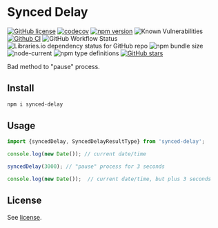 # Synced Delay

[![GitHub license](https://img.shields.io/npm/l/synced-delay)](https://github.com/webbestmaster/synced-delay/blob/master/license)
[![codecov](https://codecov.io/gh/webbestmaster/synced-delay/branch/master/graph/badge.svg?token=X5SNICUPUQ)](https://codecov.io/gh/webbestmaster/synced-delay)
[![npm version](https://img.shields.io/npm/v/synced-delay.svg?style=flat)](https://www.npmjs.com/package/synced-delay)
![Known Vulnerabilities](https://snyk.io/test/github/webbestmaster/synced-delay/badge.svg)
[![Github CI](https://github.com/webbestmaster/synced-delay/actions/workflows/github-ci.yml/badge.svg)](https://github.com/webbestmaster/synced-delay/actions/workflows/github-ci.yml)
![GitHub Workflow Status](https://img.shields.io/github/actions/workflow/status/webbestmaster/synced-delay/github-ci.yml)
![Libraries.io dependency status for GitHub repo](https://img.shields.io/librariesio/github/webbestmaster/synced-delay)
![npm bundle size](https://img.shields.io/bundlephobia/minzip/synced-delay)
![node-current](https://img.shields.io/node/v/synced-delay)
![npm type definitions](https://img.shields.io/npm/types/synced-delay)
[![GitHub stars](https://img.shields.io/github/stars/webbestmaster/synced-delay?style=social)](https://github.com/webbestmaster/synced-delay/)

Bad method to "pause" process.

## Install

```bash
npm i synced-delay
```

## Usage
```typescript jsx
import {syncedDelay, SyncedDelayResultType} from 'synced-delay';

console.log(new Date()); // current date/time

syncedDelay(3000); // "pause" process for 3 seconds

console.log(new Date());  // current date/time, but plus 3 seconds
```

## License

See [license](license).
